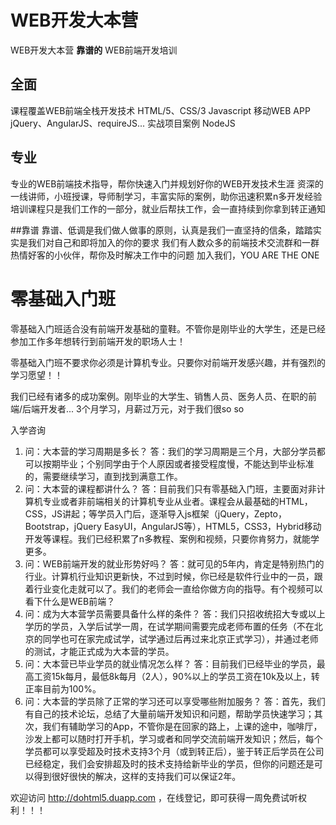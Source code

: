 # WEB开发大本营
WEB开发大本营
__靠谱的__
WEB前端开发培训

## 全面
课程覆盖WEB前端全栈开发技术 
HTML/5、CSS/3 
Javascript 
移动WEB APP 
jQuery、AngularJS、requireJS... 
实战项目案例 
NodeJS

## 专业
专业的WEB前端技术指导，帮你快速入门并规划好你的WEB开发技术生涯 
资深的一线讲师，小班授课，导师制学习，丰富实际的案例，助你迅速积累n多开发经验 
培训课程只是我们工作的一部分，就业后帮扶工作，会一直持续到你拿到转正通知

##靠谱
靠谱、低调是我们做人做事的原则，认真是我们一直坚持的信条，踏踏实实是我们对自己和即将加入的你的要求 
我们有人数众多的前端技术交流群和一群热情好客的小伙伴，帮你及时解决工作中的问题 
加入我们，YOU ARE THE ONE

# 零基础入门班
零基础入门班适合没有前端开发基础的童鞋。不管你是刚毕业的大学生，还是已经参加工作多年想转行到前端开发的职场人士！

零基础入门班不要求你必须是计算机专业。只要你对前端开发感兴趣，并有强烈的学习愿望！！

我们已经有诸多的成功案例。刚毕业的大学生、销售人员、医务人员、在职的前端/后端开发者... 3个月学习，月薪过万元，对于我们很so so


入学咨询
1.	问：大本营的学习周期是多长？	答：我们的学习周期是三个月，大部分学员都可以按期毕业；个别同学由于个人原因或者接受程度慢，不能达到毕业标准的，需要继续学习，直到找到满意工作。  
2.	问：大本营的课程都讲什么？	答：目前我们只有零基础入门班，主要面对非计算机专业或者非前端相关的计算机专业从业者。课程会从最基础的HTML，CSS，JS讲起；等学员入门后，逐渐导入js框架（jQuery，Zepto，Bootstrap，jQuery EasyUI，AngularJS等），HTML5，CSS3，Hybrid移动开发等课程。我们已经积累了n多教程、案例和视频，只要你肯努力，就能学更多。
3.	问：WEB前端开发的就业形势好吗？  	答：就可见的5年内，肯定是特别热门的行业。计算机行业知识更新快，不过到时候，你已经是软件行业中的一员，跟着行业变化走就可以了。我们的老师会一直给你做方向的指导。有个视频可以看下什么是WEB前端？  
4.	问：成为大本营学员需要具备什么样的条件？	答：我们只招收统招大专或以上学历的学员，入学后试学一周，在试学期间需要完成老师布置的任务（不在北京的同学也可在家完成试学，试学通过后再过来北京正式学习），并通过老师的测试，才能正式成为大本营的学员。  
5.	问：大本营已毕业学员的就业情况怎么样？	答：目前我们已经毕业的学员，最高工资15k每月，最低8k每月（2人），90%以上的学员工资在10k及以上，转正率目前为100%。  
6.	问：大本营的学员除了正常的学习还可以享受哪些附加服务？	答：首先，我们有自己的技术论坛，总结了大量前端开发知识和问题，帮助学员快速学习；其次，我们有辅助学习的App，不管你是在回家的路上，上课的途中，咖啡厅，沙发上都可以随时打开手机，学习或者和同学交流前端开发知识；然后，每个学员都可以享受超及时技术支持3个月（或到转正后），鉴于转正后学员在公司已经稳定，我们会安排超及时的技术支持给新毕业的学员，但你的问题还是可以得到很好很快的解决，这样的支持我们可以保证2年。

欢迎访问 http://dohtml5.duapp.com ，在线登记，即可获得一周免费试听权利！！！
